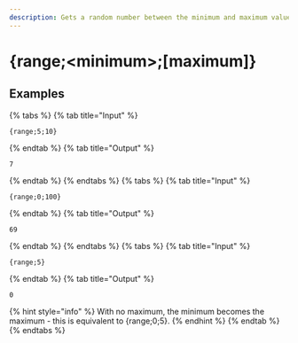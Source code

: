 ```yaml
---
description: Gets a random number between the minimum and maximum values. If the maximum is unset, the minimum will become the maximum and the minimum will be set to "1".
---
```

# {range;&lt;minimum>;[maximum]}
## Examples
{% tabs %}
{% tab title="Input" %}
```text
{range;5;10}
```
{% endtab %}
{% tab title="Output" %}
```text
7
```
{% endtab %}
{% endtabs %}
{% tabs %}
{% tab title="Input" %}
```text
{range;0;100}
```
{% endtab %}
{% tab title="Output" %}
```text
69
```
{% endtab %}
{% endtabs %}
{% tabs %}
{% tab title="Input" %}
```text
{range;5}
```
{% endtab %}
{% tab title="Output" %}
```text
0
```
{% hint style="info" %}
With no maximum, the minimum becomes the maximum - this is equivalent to {range;0;5}.
{% endhint %}
{% endtab %}
{% endtabs %}
